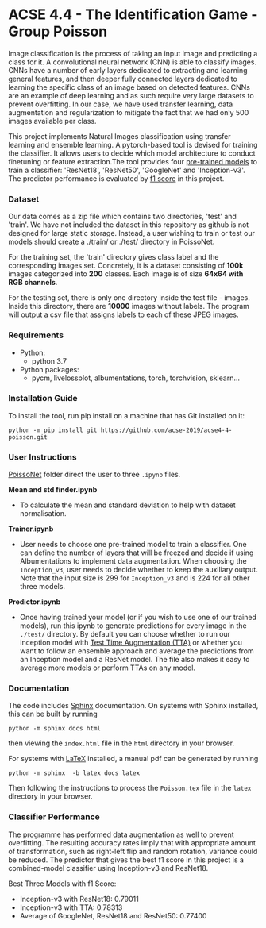 # ACSE 4.4 - The Identification Game - Group Poisson

Image classification is the process of taking an input image and predicting a class for it. A convolutional neural network (CNN) is able to classify images. CNNs have a number of early layers dedicated to extracting and learning general features, and then deeper fully connected layers dedicated to learning the specific class of an image based on detected features. CNNs are an example of deep learning and as such require very large datasets to prevent overfitting. In our case, we have used transfer learning, data augmentation and regularization to mitigate the fact that we had only 500 images available per class.

This project implements Natural Images classification using transfer learning and ensemble learning. A pytorch-based tool is devised for training the classifier. It allows users to decide which model architecture to conduct finetuning or feature extraction.The tool provides four [pre-trained models](https://pytorch.org/docs/stable/torchvision/models.html) to train a classifier: 'ResNet18', 'ResNet50', 'GoogleNet' and 'Inception-v3'. The predictor performance is evaluated by [f1 score](https://en.wikipedia.org/wiki/F1_score) in this project. 

### Dataset

Our data comes as a zip file which contains two directories, 'test' and 'train'. We have not included the dataset in this repository as github is not designed for large static storage. Instead, a user wishing to train or test our models should create a ./train/ or ./test/ directory in PoissoNet.

For the training set, the 'train' directory gives class label and the corresponding images set. Concretely, it is a dataset consisting of **100k** images categorized into **200** classes. Each image is of size **64x64 with RGB channels**.

For the testing set, there is only one directory inside the test file - images. Inside this directory, there are **10000** images without labels. The program will output a csv file that assigns labels to each of these JPEG images.

### Requirements
- Python:
  - python 3.7
- Python packages:
  - pycm, livelossplot, albumentations, torch, torchvision, sklearn...

### Installation Guide

To install the tool, run pip install on a machine that has Git installed on it:

```
python -m pip install git https://github.com/acse-2019/acse4-4-poisson.git
```

### User Instructions

[PoissoNet](https://github.com/acse-2019/acse4-4-poisson/tree/master/PoissoNet) folder direct the user to three ```.ipynb``` files.

**Mean and std finder.ipynb**
* To calculate the mean and standard deviation to help with dataset normalisation.

**Trainer.ipynb**
* User needs to choose one pre-trained model to train a classifier. One can define the number of layers that will be freezed and decide if using Albumentations to implement data augmentation. When choosing the ```Inception_v3```, user needs to decide whether to keep the auxiliary output. Note that the input size is 299 for ```Inception_v3``` and is 224 for all other three models.

**Predictor.ipynb**
* Once having trained your model (or if you wish to use one of our trained models), run this ipynb to generate predictions for every image in the ``` ./test/ ``` directory. By default you can choose whether to run our inception model with [Test Time Augmentation (TTA)](https://towardsdatascience.com/test-time-augmentation-tta-and-how-to-perform-it-with-keras-4ac19b67fb4d) or whether you want to follow an ensemble approach and average the predictions from an Inception model and a ResNet model. The file also makes it easy to average more models or perform TTAs on any model.


### Documentation

The code includes [Sphinx](https://www.sphinx-doc.org) documentation. On systems with Sphinx installed, this can be built by running

```
python -m sphinx docs html
```

then viewing the `index.html` file in the `html` directory in your browser.

For systems with [LaTeX](https://www.latex-project.org/get/) installed, a manual pdf can be generated by running

```
python -m sphinx  -b latex docs latex
```

Then following the instructions to process the `Poisson.tex` file in the `latex` directory in your browser.

### Classifier Performance
The programme has performed data augmentation as well to prevent overfitting. The resulting accuracy rates imply that with appropriate amount of transformation, such as right-left flip and random rotation, variance could be reduced. The predictor that gives the best f1 score in this project is a combined-model classifier using Inception-v3 and ResNet18. 

Best Three Models with f1 Score:
* Inception-v3 with ResNet18: 0.79011
* Inception-v3 with TTA: 0.78313
* Average of GoogleNet, ResNet18 and ResNet50: 0.77400
